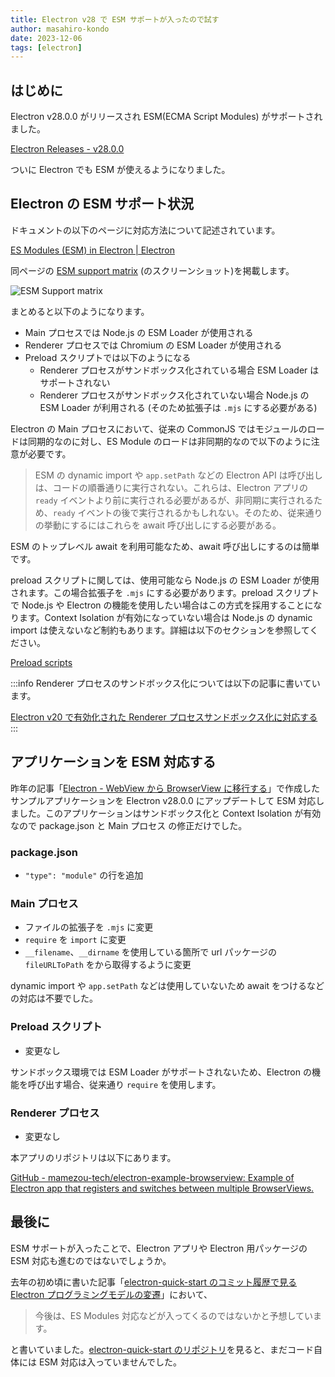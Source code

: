 ```yaml
---
title: Electron v28 で ESM サポートが入ったので試す
author: masahiro-kondo
date: 2023-12-06
tags: [electron]
---
```


## はじめに

Electron v28.0.0 がリリースされ ESM(ECMA Script Modules) がサポートされました。

[Electron Releases - v28.0.0](https://releases.electronjs.org/release/v28.0.0)

ついに Electron でも ESM が使えるようになりました。

## Electron の ESM サポート状況

ドキュメントの以下のページに対応方法について記述されています。

[ES Modules (ESM) in Electron | Electron](https://www.electronjs.org/docs/latest/tutorial/esm)

同ページの [ESM support matrix](https://www.electronjs.org/docs/latest/tutorial/esm#summary-esm-support-matrix) (のスクリーンショット)を掲載します。

![ESM Support matrix](https://i.gyazo.com/3d11643d9b8bee56d8ff63db366d86c2.png)

まとめると以下のようになります。

- Main プロセスでは Node.js の ESM Loader が使用される
- Renderer プロセスでは Chromium の ESM Loader が使用される
- Preload スクリプトでは以下のようになる
  - Renderer プロセスがサンドボックス化されている場合 ESM Loader はサポートされない
  - Renderer プロセスがサンドボックス化されていない場合 Node.js の ESM Loader が利用される (そのため拡張子は `.mjs` にする必要がある)

Electron の Main プロセスにおいて、従来の CommonJS ではモジュールのロードは同期的なのに対し、ES Module のロードは非同期的なので以下のように注意が必要です。

> ESM の dynamic import や `app.setPath` などの  Electron API は呼び出しは、コードの順番通りに実行されない。これらは、Electron アプリの `ready` イベントより前に実行される必要があるが、非同期に実行されるため、`ready` イベントの後で実行されるかもしれない。そのため、従来通りの挙動にするにはこれらを await 呼び出しにする必要がある。

ESM のトップレベル await を利用可能なため、await 呼び出しにするのは簡単です。

preload スクリプトに関しては、使用可能なら Node.js の ESM Loader が使用されます。この場合拡張子を `.mjs` にする必要があります。preload スクリプトで Node.js や Electron の機能を使用したい場合はこの方式を採用することになります。Context Isolation が有効になっていない場合は Node.js の dynamic import は使えないなど制約もあります。詳細は以下のセクションを参照してください。

[Preload scripts](https://www.electronjs.org/docs/latest/tutorial/esm#preload-scripts)

:::info
Renderer プロセスのサンドボックス化については以下の記事に書いています。

[Electron v20 で有効化された Renderer プロセスサンドボックス化に対応する](/blogs/2022/08/03/electron-renderer-process-sandboxed/)
:::

## アプリケーションを ESM 対応する

昨年の記事「[Electron - WebView から BrowserView に移行する](/blogs/2022/01/07/electron-browserview/)」で作成したサンプルアプリケーションを Electron v28.0.0 にアップデートして ESM 対応しました。このアプリケーションはサンドボックス化と Context Isolation が有効なので package.json と Main プロセス の修正だけでした。

### package.json
- `"type": "module"` の行を追加

### Main プロセス

- ファイルの拡張子を `.mjs` に変更
- `require` を `import` に変更
- `__filename`、`__dirname` を使用している箇所で url パッケージの `fileURLToPath` をから取得するように変更

dynamic import や `app.setPath` などは使用していないため await をつけるなどの対応は不要でした。

### Preload スクリプト

- 変更なし

サンドボックス環境では ESM Loader がサポートされないため、Electron の機能を呼び出す場合、従来通り `require` を使用します。

### Renderer プロセス

- 変更なし

本アプリのリポジトリは以下にあります。

[GitHub - mamezou-tech/electron-example-browserview: Example of Electron app that registers and switches between multiple BrowserViews.](https://github.com/mamezou-tech/electron-example-browserview)

## 最後に
ESM サポートが入ったことで、Electron アプリや Electron 用パッケージの ESM 対応も進むのではないでしょうか。

去年の初め頃に書いた記事「[electron-quick-start のコミット履歴で見る Electron プログラミングモデルの変遷](https://developer.mamezou-tech.com/blogs/2022/02/14/history-of-electron-quick-start/)」において、

> 今後は、ES Modules 対応などが入ってくるのではないかと予想しています。

と書いていました。[electron-quick-start のリポジトリ](https://github.com/electron/electron-quick-start)を見ると、まだコード自体には ESM 対応は入っていませんでした。

